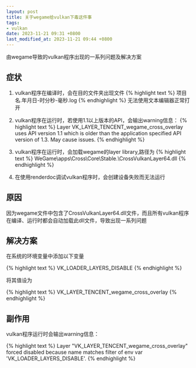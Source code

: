 ```yaml
---
layout: post
title: 关于wegame给vulkan下毒这件事
tags: 
- vulkan
date: 2023-11-21 09:31 +0800
last_modified_at: 2023-11-21 09:44 +0800
---
```

由wegame导致的vulkan程序出现的一系列问题及解决方案

## 症状

1. vulkan程序在编译时，会在目的文件夹出现文件
    {% highlight text %}
    项目名.年月日-时分秒-毫秒.log
    {% endhighlight %}
    无法使用文本编辑器正常打开

2. vulkan程序在运行时，若使用1.1以上版本的API，会输出warning信息：
    {% highlight text %}
    Layer VK_LAYER_TENCENT_wegame_cross_overlay uses API version 1.1 which is older than the application specified API version of 1.3. May cause issues.
    {% endhighlight %}

3. vulkan程序在运行时，会加载wegame的layer library,路径为
    {% highlight text %}
    WeGame\apps\Cross\Core\Stable\.\CrossVulkanLayer64.dll
    {% endhighlight %}

4. 在使用renderdoc调试vulkan程序时，会创建设备失败而无法运行

## 原因

因为wegame文件中包含了CrossVulkanLayer64.dll文件，而且所有vulkan程序在编译、运行时都会自动加载此dll文件，导致出现一系列问题

## 解决方案

在系统的环境变量中添加以下变量

{% highlight text %}
VK_LOADER_LAYERS_DISABLE
{% endhighlight %}

将其值设为

{% highlight text %}
VK_LAYER_TENCENT_wegame_cross_overlay
{% endhighlight %}
    
## 副作用

vulkan程序运行时会输出warning信息：

{% highlight text %}
Layer "VK_LAYER_TENCENT_wegame_cross_overlay" forced disabled because name matches filter of env var 'VK_LOADER_LAYERS_DISABLE'.
{% endhighlight %}